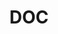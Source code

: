 ---
name: Ron Jarmin
department: Department of Commerce
sub-department: Bureau of the Census^
title: DOC
---